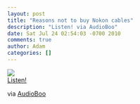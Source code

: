 ```yaml
---
layout: post
title: "Reasons not to buy Nokon cables"
description: "Listen! via AudioBoo"
date: Sat Jul 24 02:54:03 -0700 2010
comments: true
author: Adam
categories: []
---
```


<img src="http://audioboo.fm/boos/156048-reasons-not-to-buy-nokon-cables.jpg" /><br /><object type="application/x-shockwave-flash" height="129" width="400"><param name="movie" value="http://boos.audioboo.fm/swf/fullsize_player.swf" /><param name="scale" value="noscale" /><param name="salign" value="lt" /><param name="bgColor" value="#FFFFFF" /><param name="allowScriptAccess" value="always" /><param name="wmode" value="window" /><param name="FlashVars" value="mp3=http%3A%2F%2Faudioboo.fm%2Fboos%2F156048-reasons-not-to-buy-nokon-cables.mp3&amp;mp3Author=adambird&amp;mp3LinkURL=http%3A%2F%2Faudioboo.fm%2Fboos%2F156048-reasons-not-to-buy-nokon-cables&amp;mp3Title=Reasons+not+to+buy+Nokon+cables&amp;mp3Time=09.51am+24+Jul+2010&amp;rootID=boo_player_1" /><a href="http://audioboo.fm/boos/156048-reasons-not-to-buy-nokon-cables.mp3">Listen!</a></object>

<div class="posterous_quote_citation">via <a href="http://audioboo.fm/boos/156048-reasons-not-to-buy-nokon-cables">AudioBoo</a></div>